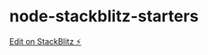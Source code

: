 # node-stackblitz-starters

[Edit on StackBlitz ⚡️](https://stackblitz.com/edit/stackblitz-starters-2tuahr)